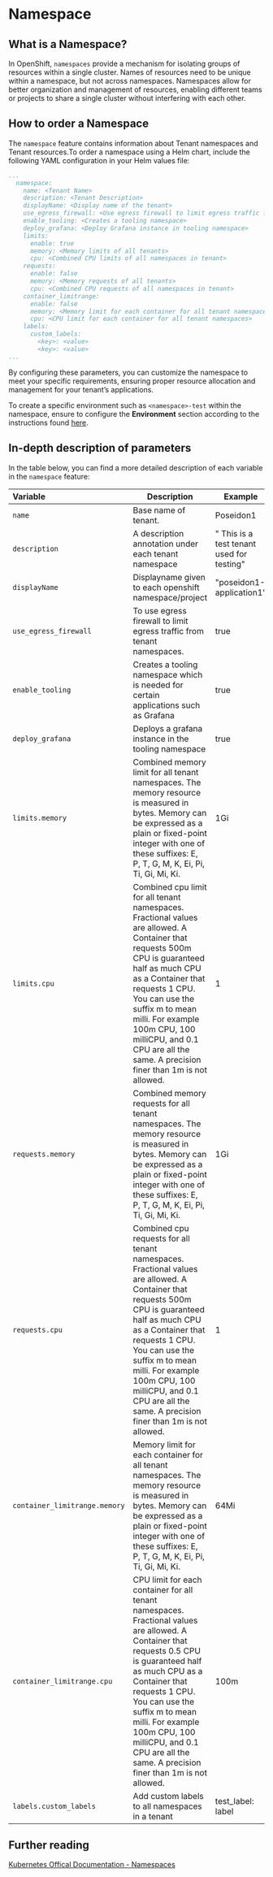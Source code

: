 # Namespace

## What is a Namespace?

In OpenShift, `namespaces` provide a mechanism for isolating groups of resources within a single cluster. Names of resources need to be unique within a namespace, but not across namespaces. Namespaces allow for better organization and management of resources, enabling different teams or projects to share a single cluster without interfering with each other.

## How to order a Namespace

The `namespace` feature contains information about Tenant namespaces and Tenant resources.To order a namespace using a Helm chart, include the following YAML configuration in your Helm values file:

``` yaml
...
  namespace:
    name: <Tenant Name>
    description: <Tenant Description>
    displayName: <Display name of the tenant>
    use_egress_firewall: <Use egress firewall to limit egress traffic from tenant namespaces>
    enable_tooling: <Creates a tooling namespace>
    deploy_grafana: <Deploy Grafana instance in tooling namespace>
    limits:
      enable: true
      memory: <Memory limits of all tenants>
      cpu: <Combined CPU limits of all namespaces in tenant>
    requests:
      enable: false
      memory: <Memory requests of all tenants>
      cpu: <Combined CPU requests of all namespaces in tenant>
    container_limitrange:
      enable: false
      memory: <Memory limit for each container for all tenant namespaces>
      cpu: <CPU limit for each container for all tenant namespaces>
    labels:
      custom_labels:
        <key>: <value>
        <key>: <value>
...
```

By configuring these parameters, you can customize the namespace to meet your specific requirements, ensuring proper resource allocation and management for your tenant’s applications.

To create a specific environment such as `<namespace>-test` within the namespace, ensure to configure the **Environment** section according to the instructions found [here](../Tenant%20features/environments.md).

## In-depth description of parameters

In the table below, you can find a more detailed description of each variable in the `namespace` feature:

| <div style="width:205px">**Variable**</div>           | **Description**                                                                      | **Example**                                | **Type**   |
|:------------------------------|---------------------------------------------------------------------------------------|--------------------------------------------|:------------|
| `name`                         | Base name of tenant.                                                                 | Poseidon1                                  | String     |
| `description`                | A description annotation  under each tenant namespace                                 | " This is a test tenant used for testing" | String     |
| `displayName`                | Displayname given to each openshift namespace/project                                 | "poseidon1-application1"                   | String     |
| `use_egress_firewall`         | To use egress firewall to limit egress traffic from tenant namespaces.                | true                                       | Boolean    |
| `enable_tooling`              | Creates a tooling namespace which is needed for certain applications such as Grafana | true                                       | Boolean    |
| `deploy_grafana`              | Deploys a grafana instance in the tooling namespace                                      | true                                       | Boolean    |
| `limits.memory`               | Combined memory limit for all tenant namespaces. The memory resource is measured in bytes. Memory can be expressed as a plain or fixed-point integer with one of these suffixes: E, P, T, G, M, K, Ei, Pi, Ti, Gi, Mi, Ki.    | 1Gi                                        | String/Int |
| `limits.cpu`                 | Combined cpu limit for all tenant namespaces. Fractional values are allowed. A Container that requests 500m CPU is guaranteed half as much CPU as a Container that requests 1 CPU. You can use the suffix m to mean milli. For example 100m CPU, 100 milliCPU, and 0.1 CPU are all the same. A precision finer than 1m is not allowed.                                         | 1                                          | String/Int |
| `requests.memory`               | Combined memory requests for all tenant namespaces. The memory resource is measured in bytes. Memory can be expressed as a plain or fixed-point integer with one of these suffixes: E, P, T, G, M, K, Ei, Pi, Ti, Gi, Mi, Ki.    | 1Gi                                        | String/Int |
| `requests.cpu`                 | Combined cpu requests for all tenant namespaces. Fractional values are allowed. A Container that requests 500m CPU is guaranteed half as much CPU as a Container that requests 1 CPU. You can use the suffix m to mean milli. For example 100m CPU, 100 milliCPU, and 0.1 CPU are all the same. A precision finer than 1m is not allowed.                                         | 1                                          | String/Int |
| `container_limitrange.memory` | Memory limit for each container for all tenant namespaces.  The memory resource is measured in bytes. Memory can be expressed as a plain or fixed-point integer with one of these suffixes: E, P, T, G, M, K, Ei, Pi, Ti, Gi, Mi, Ki.                            | 64Mi                                       | String/Int |
| `container_limitrange.cpu`     | CPU limit for each container for all tenant namespaces. Fractional values are allowed. A Container that requests 0.5 CPU is guaranteed half as much CPU as a Container that requests 1 CPU. You can use the suffix m to mean milli. For example 100m CPU, 100 milliCPU, and 0.1 CPU are all the same. A precision finer than 1m is not allowed.                                  | 100m                                       | String/Int |
| `labels.custom_labels`              | Add custom labels to all namespaces in a tenant                                      | test_label: label                                       | key: value    |

## Further reading
[Kubernetes Offical Documentation - Namespaces](https://kubernetes.io/docs/concepts/overview/working-with-objects/namespaces/)